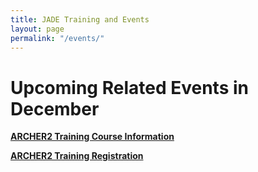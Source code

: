 ```yaml
---
title: JADE Training and Events
layout: page
permalink: "/events/"
---
```



# Upcoming Related Events in December 

**[ARCHER2 Training Course Information](https://www.archer2.ac.uk/training/courses/221213-modern-fortran/)**
<br>

**[ARCHER2 Training Registration](https://www.archer2.ac.uk/training/#upcoming-training)** 

